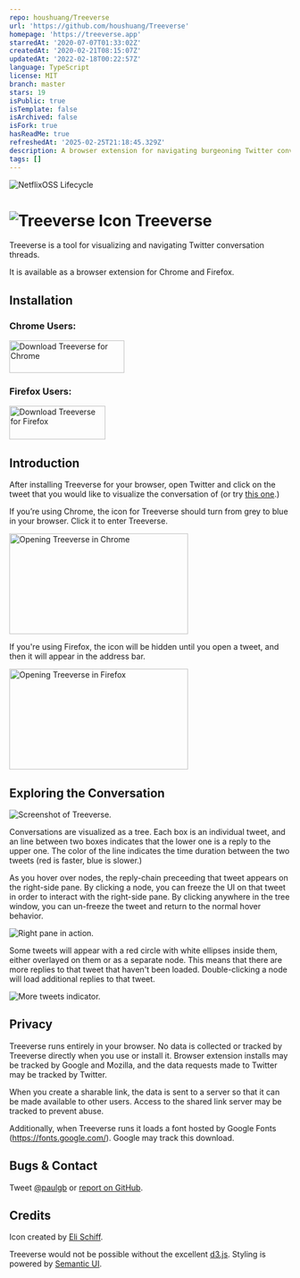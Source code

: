 ```yaml
---
repo: houshuang/Treeverse
url: 'https://github.com/houshuang/Treeverse'
homepage: 'https://treeverse.app'
starredAt: '2020-07-07T01:33:02Z'
createdAt: '2020-02-21T08:15:07Z'
updatedAt: '2022-02-18T00:22:57Z'
language: TypeScript
license: MIT
branch: master
stars: 19
isPublic: true
isTemplate: false
isArchived: false
isFork: true
hasReadMe: true
refreshedAt: '2025-02-25T21:18:45.329Z'
description: A browser extension for navigating burgeoning Twitter conversations
tags: []
---
```


![NetflixOSS Lifecycle](https://img.shields.io/osslifecycle/paulgb/Treeverse.svg)

![Treeverse Icon](extension/common/icons/32.png) Treeverse
=========

Treeverse is a tool for visualizing and navigating Twitter conversation threads.

It is available as a browser extension for Chrome and Firefox.

Installation
------------

### Chrome Users:

<a href="https://chrome.google.com/webstore/detail/treeverse/aahmjdadniahaicebomlagekkcnlcila?hl=en">
    <img src="images/download_chrome.png" alt="Download Treeverse for Chrome" style="width: 206px; height: 58px">
</a>

### Firefox Users:

<a href="https://addons.mozilla.org/en-US/firefox/addon/treeverse/">
    <img src="images/download_moz.png" alt="Download Treeverse for Firefox" style="width: 172px; height: 60px">
</a>

Introduction
------------

After installing Treeverse for your browser, open Twitter and click on the tweet that you would like to visualize the conversation of (or try [this one](https://twitter.com/paulgb/status/977652162137395201).)

If you’re using Chrome, the icon for Treeverse should turn from grey to blue in your browser. Click it to enter Treeverse.

<img src="images/chrome_treeverse.gif" alt="Opening Treeverse in Chrome" style="width: 320px; height: 180px;" />

If you're using Firefox, the icon will be hidden until you open a tweet, and then it will appear in the address bar.

<img src="images/moz_treeverse.gif" alt="Opening Treeverse in Firefox" style="width: 320px; height: 180px;" />

Exploring the Conversation
--------------------------

![Screenshot of Treeverse.](images/treeverse640.gif)

Conversations are visualized as a tree. Each box is an individual tweet, and
an line between two boxes indicates that the lower one is a reply to the upper
one. The color of the line indicates the time duration between the two tweets
(red is faster, blue is slower.)

As you hover over nodes, the reply-chain preceeding that tweet appears on the right-side
pane. By clicking a node, you can freeze the UI on that tweet in order to interact with
the right-side pane. By clicking anywhere in the tree window, you can un-freeze the tweet
and return to the normal hover behavior.

![Right pane in action.](images/right_pane.png)

Some tweets will appear with a red circle with white ellipses inside them, either overlayed
on them or as a separate node. This means that
there are more replies to that tweet that haven't been loaded. Double-clicking a node will
load additional replies to that tweet.

![More tweets indicator.](images/red_circles.png)

Privacy
-------

Treeverse runs entirely in your browser. No data is collected or tracked by Treeverse directly
when you use or install it. Browser extension installs may be tracked by Google and Mozilla, and the data
requests made to Twitter may be tracked by Twitter.

When you create a sharable link, the data is sent to a server so that it can be made available to other
users. Access to the shared link server may be tracked to prevent abuse.

Additionally, when Treeverse runs it loads a font hosted by Google Fonts (https://fonts.google.com/). Google may track this download.

Bugs & Contact
--------------

Tweet [@paulgb](https://twitter.com/paulgb) or [report on GitHub](https://github.com/paulgb/treeverse/issues).

Credits
-------

Icon created by [Eli Schiff](http://www.elischiff.com/).

Treeverse would not be possible without the excellent [d3.js](https://d3js.org/).
Styling is powered by [Semantic UI](http://semantic-ui.com/). 
